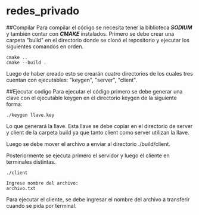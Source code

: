 # redes_privado

##Compilar
Para compilar el código se necesita tener la biblioteca ***SODIUM*** y también contar con ***CMAKE*** instalados.
Primero se debe crear una carpeta "build" en el directorio donde se clonó el repositorio y ejecutar los siguientes comandos en orden.
```
cmake ..
cmake --build .

```
Luego de haber creado esto se crearán cuatro directorios de los cuales tres cuentan con ejecutables: "keygen", "server", "client".

##Ejecutar codigo
Para ejecutar el código primero se debe generar una clave con el ejecutable keygen en el directorio keygen de la siguiente forma:
```
./keygen llave.key
```
Lo que generará la llave. Esta llave se debe copiar en el directorio de server y client de la carpeta build ya que tanto client como server utilizan la llave.

Luego se debe mover el archivo a enviar al directorio ./build/client.

Posteriormente se ejecuta primero el servidor y luego el cliente en terminales distintas.
```
./client

Ingrese nombre del archivo:
archivo.txt

```
Para ejecutar el cliente, se debe ingresar el nombre del archivo a transferir cuando se pida por terminal.
